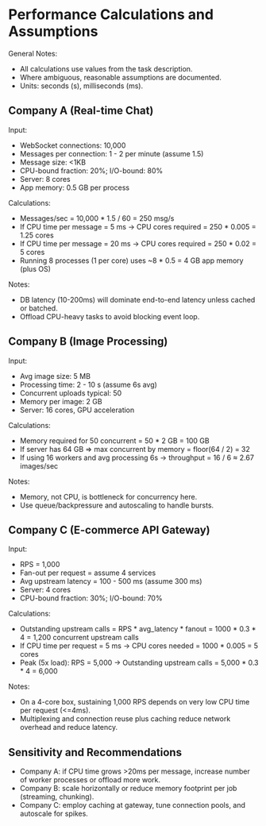 Performance Calculations and Assumptions
=========================================

General Notes:
- All calculations use values from the task description.
- Where ambiguous, reasonable assumptions are documented.
- Units: seconds (s), milliseconds (ms).

Company A (Real-time Chat)
--------------------------
Input:
- WebSocket connections: 10,000
- Messages per connection: 1 - 2 per minute (assume 1.5)
- Message size: <1KB
- CPU-bound fraction: 20%; I/O-bound: 80%
- Server: 8 cores
- App memory: 0.5 GB per process

Calculations:
- Messages/sec = 10,000 * 1.5 / 60 = 250 msg/s
- If CPU time per message = 5 ms -> CPU cores required = 250 * 0.005 = 1.25 cores
- If CPU time per message = 20 ms -> CPU cores required = 250 * 0.02 = 5 cores
- Running 8 processes (1 per core) uses ~8 * 0.5 = 4 GB app memory (plus OS)

Notes:
- DB latency (10-200ms) will dominate end-to-end latency unless cached or batched.
- Offload CPU-heavy tasks to avoid blocking event loop.

Company B (Image Processing)
---------------------------
Input:
- Avg image size: 5 MB
- Processing time: 2 - 10 s (assume 6s avg)
- Concurrent uploads typical: 50
- Memory per image: 2 GB
- Server: 16 cores, GPU acceleration

Calculations:
- Memory required for 50 concurrent = 50 * 2 GB = 100 GB
- If server has 64 GB => max concurrent by memory = floor(64 / 2) = 32
- If using 16 workers and avg processing 6s -> throughput = 16 / 6 ≈ 2.67 images/sec

Notes:
- Memory, not CPU, is bottleneck for concurrency here.
- Use queue/backpressure and autoscaling to handle bursts.

Company C (E-commerce API Gateway)
---------------------------------
Input:
- RPS = 1,000
- Fan-out per request = assume 4 services
- Avg upstream latency = 100 - 500 ms (assume 300 ms)
- Server: 4 cores
- CPU-bound fraction: 30%; I/O-bound: 70%

Calculations:
- Outstanding upstream calls = RPS * avg_latency * fanout
  = 1000 * 0.3 * 4 = 1,200 concurrent upstream calls
- If CPU time per request = 5 ms -> CPU cores needed = 1000 * 0.005 = 5 cores
- Peak (5x load): RPS = 5,000 -> Outstanding upstream calls = 5,000 * 0.3 * 4 = 6,000

Notes:
- On a 4-core box, sustaining 1,000 RPS depends on very low CPU time per request (<=4ms).
- Multiplexing and connection reuse plus caching reduce network overhead and reduce latency.

Sensitivity and Recommendations
-------------------------------
- Company A: if CPU time grows >20ms per message, increase number of worker processes or offload more work.
- Company B: scale horizontally or reduce memory footprint per job (streaming, chunking).
- Company C: employ caching at gateway, tune connection pools, and autoscale for spikes.

